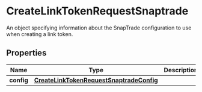 

# CreateLinkTokenRequestSnaptrade

An object specifying information about the SnapTrade configuration to use when creating a link token. 

## Properties

| Name | Type | Description | Notes |
|------------ | ------------- | ------------- | -------------|
|**config** | [**CreateLinkTokenRequestSnaptradeConfig**](CreateLinkTokenRequestSnaptradeConfig.md) |  |  [optional] |



